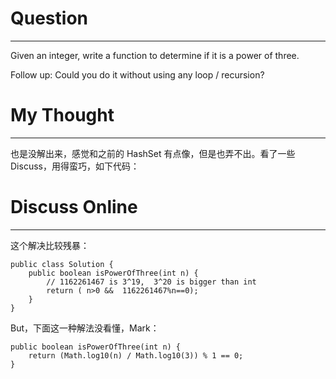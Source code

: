 # Question
---

Given an integer, write a function to determine if it is a power of three.

Follow up:
Could you do it without using any loop / recursion?

# My Thought
---

也是没解出来，感觉和之前的 HashSet 有点像，但是也弄不出。看了一些 Discuss，用得蛮巧，如下代码：

# Discuss Online
---

这个解决比较残暴：

```
public class Solution {
    public boolean isPowerOfThree(int n) {
        // 1162261467 is 3^19,  3^20 is bigger than int  
        return ( n>0 &&  1162261467%n==0);
    }
}
```

But，下面这一种解法没看懂，Mark：

```
public boolean isPowerOfThree(int n) {
    return (Math.log10(n) / Math.log10(3)) % 1 == 0;
}
```




